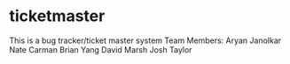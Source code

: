 # ticketmaster
This is a bug tracker/ticket master system
Team Members:
Aryan Janolkar
Nate Carman
Brian Yang
David Marsh
Josh Taylor